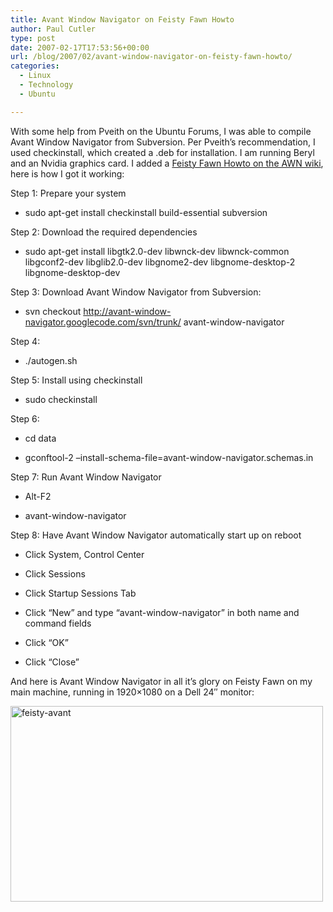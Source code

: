 ```yaml
---
title: Avant Window Navigator on Feisty Fawn Howto
author: Paul Cutler
type: post
date: 2007-02-17T17:53:56+00:00
url: /blog/2007/02/avant-window-navigator-on-feisty-fawn-howto/
categories:
  - Linux
  - Technology
  - Ubuntu

---
```

With some help from Pveith on the Ubuntu Forums, I was able to compile Avant Window Navigator from Subversion. Per Pveith&#8217;s recommendation, I used checkinstall, which created a .deb for installation. I am running Beryl and an Nvidia graphics card. I added a [Feisty Fawn Howto on the AWN wiki][1], here is how I got it working:

Step 1: Prepare your system

* sudo apt-get install checkinstall build-essential subversion

Step 2: Download the required dependencies

* sudo apt-get install libgtk2.0-dev libwnck-dev libwnck-common libgconf2-dev libglib2.0-dev libgnome2-dev libgnome-desktop-2 libgnome-desktop-dev

Step 3: Download Avant Window Navigator from Subversion:

* svn checkout http://avant-window-navigator.googlecode.com/svn/trunk/ avant-window-navigator

Step 4:

* ./autogen.sh

Step 5: Install using checkinstall

* sudo checkinstall

Step 6:

* cd data

* gconftool-2 &#8211;install-schema-file=avant-window-navigator.schemas.in

Step 7: Run Avant Window Navigator

* Alt-F2
      
* avant-window-navigator

Step 8: Have Avant Window Navigator automatically start up on reboot

* Click System, Control Center
      
* Click Sessions
      
* Click Startup Sessions Tab
      
* Click &#8220;New&#8221; and type &#8220;avant-window-navigator&#8221; in both name and command fields
      
* Click &#8220;OK&#8221;
      
* Click &#8220;Close&#8221;

And here is Avant Window Navigator in all it&#8217;s glory on Feisty Fawn on my main machine, running in 1920&#215;1080 on a Dell 24&#8243; monitor:

[<img src="https://i0.wp.com/farm1.static.flickr.com/160/393069776_1fe6806b7f.jpg?resize=500%2C313" width="500" height="313" alt="feisty-avant" data-recalc-dims="1" />][2]

 [1]: http://awn.wetpaint.com/page/UbuntuFeistyHowTo
 [2]: http://www.flickr.com/photos/silwenae/393069776/ "Photo Sharing"